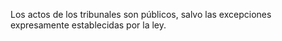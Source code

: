 Los actos de los tribunales son públicos, salvo las excepciones expresamente establecidas por la ley.
